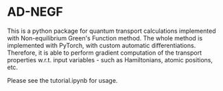 # AD-NEGF
This is a python package for quantum transport calculations implemented with Non-equilibrium Green's Function method.
The whole method is implemented with PyTorch, with custom automatic differentiations. Therefore, it is able to perform gradient computation of the transport properties w.r.t. input variables - such as Hamiltonians, atomic positions, etc.


Please see the tutorial.ipynb for usage.